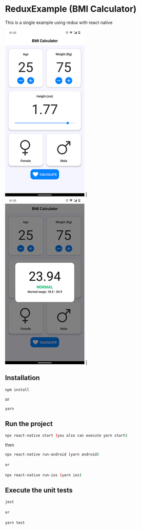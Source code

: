 # ReduxExample (BMI Calculator)

This is a single example using redux with react native

![alt text](https://raw.githubusercontent.com/alexsantosquispe/ReduxExample/main/screenshots/bmi_calculator_1.png) | ![alt text](https://raw.githubusercontent.com/alexsantosquispe/ReduxExample/main/screenshots/bmi_calculator_2.png) |

## Installation

```bash
npm install
```

or

```bash
yarn
```

## Run the project

```bash
npx react-native start (you also can execute yarn start)
```

then

```bash
npx react-native run-android (yarn android)

or

npx react-native run-ios (yarn ios)
```

## Execute the unit tests

```bash
jest

or

yarn test
```
